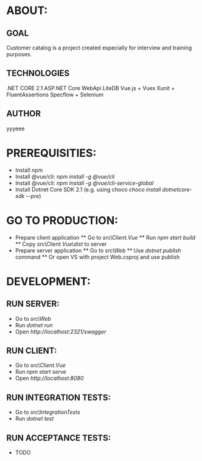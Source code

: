 # ABOUT:
## GOAL
Customer catalog is a project created especially for interview and training purposes. 

## TECHNOLOGIES
.NET CORE 2.1
ASP.NET Core WebApi
LiteDB
Vue.js + Vuex
Xunit + FluentAssertions
Specflow + Selenium

## AUTHOR
yyyeee

# PREREQUISITIES:
* Install npm
* Install @vue/cli: _npm install -g @vue/cli_
* Install @vue/cli: _npm install -g @vue/cli-service-global_
* Install Dotnet Core SDK 2.1 (e.g. using choco _choco install dotnetcore-sdk --pre_)

# GO TO PRODUCTION:
* Prepare client application
** Go to _src\Client.Vue_
** Run _npm start build_
** Copy _src\Client.Vue\dist_ to server
* Prepare server application
** Go to _src\Web_
** Use _dotnet publish_ command
** Or open VS with project Web.csproj and use publish

# DEVELOPMENT:

## RUN SERVER:
* Go to _src\Web_
* Run _dotnet run_
* Open _http://localhost:2321/swagger_

## RUN CLIENT:
* Go to _src\Client.Vue_
* Run _npm start serve_
* Open _http://localhost:8080_

## RUN INTEGRATION TESTS:
* Go to _src\IntegrationTests_
* Run _dotnet test_

## RUN ACCEPTANCE TESTS:
* TODO